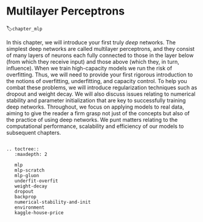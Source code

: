 # Multilayer Perceptrons
:label:`chapter_mlp`

In this chapter, we will introduce your first truly *deep* networks.
The simplest deep networks are called multilayer perceptrons,
and they consist of many layers of neurons
each fully connected to those in the layer below
(from which they receive input)
and those above (which they, in turn, influence).
When we train high-capacity models we run the risk of overfitting.
Thus, we will need to provide your first rigorous introduction
to the notions of overfitting, underfitting, and capacity control.
To help you combat these problems,
we will introduce regularization techniques such as dropout and weight decay.
We will also discuss issues relating to numerical stability and parameter initialization that are key to successfully training deep networks.
Throughout, we focus on applying models to real data,
aiming to give the reader a firm grasp not just of the concepts
but also of the practice of using deep networks.
We punt matters relating to the computational performance,
scalability and efficiency of our models to subsequent chapters.

```eval_rst

.. toctree::
   :maxdepth: 2

   mlp
   mlp-scratch
   mlp-gluon
   underfit-overfit
   weight-decay
   dropout
   backprop
   numerical-stability-and-init
   environment
   kaggle-house-price
```
